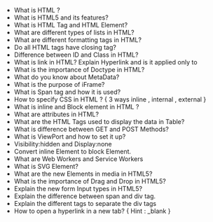 - What is HTML ?
- What is HTML5 and its features?
- What is HTML Tag and HTML Element?
- What are different types of lists in HTML?
- What are different formatting tags in HTML?
- Do all HTML tags have closing tag?
- Difference between ID and Class in HTML?
- What is link in HTML? Explain Hyperlink and is it applied only to
- What is the importance of Doctype in HTML?
- What do you know about MetaData?
- What is the purpose of iFrame?
- What is Span tag and how it is used?
- How to specify CSS in HTML ? { 3 ways inline , internal , external }
- What is inline and Block element in HTML ?
- What are attributes in HTML?
- What are the HTML Tags used to display the data in Table?
- What is difference between GET and POST Methods?
- What is ViewPort and how to set it up?
- Visibility:hidden and Display:none
- Convert inline Element to block Element.
- What are Web Workers and Service Workers
- What is SVG Element?
- What are the new Elements in media in HTML5?
- What is the importance of Drag and Drop in HTML5?
- Explain the new form Input types in HTML5?
- Explain the difference between span and div tag.
- Explain the different tags to separate the div tags
- How to open a hyperlink in a new tab? { Hint : \_blank }

